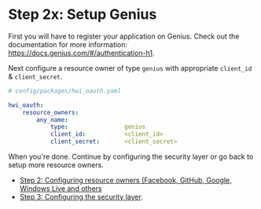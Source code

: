 Step 2x: Setup Genius
=====================
First you will have to register your application on Genius. Check out the
documentation for more information: https://docs.genius.com/#/authentication-h1.

Next configure a resource owner of type `genius` with appropriate
`client_id` & `client_secret`.

```yaml
# config/packages/hwi_oauth.yaml

hwi_oauth:
    resource_owners:
        any_name:
            type:                genius
            client_id:           <client_id>
            client_secret:       <client_secret>
```

When you're done. Continue by configuring the security layer or go back to
setup more resource owners.

- [Step 2: Configuring resource owners (Facebook, GitHub, Google, Windows Live and others](../2-configuring_resource_owners.md)
- [Step 3: Configuring the security layer](../3-configuring_the_security_layer.md).
